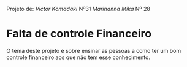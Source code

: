 Projeto de: _Victor Komadaki_ Nº31
            _Marinanna Mika_ Nº 28

# Falta de controle Financeiro
O tema deste projeto é sobre ensinar as pessoas a como ter um bom controle financeiro aos que não tem esse conhecimento.

